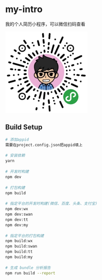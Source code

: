 # my-intro

我的个人简历小程序，可以微信扫码查看

![小程序码](https://github.com/chrischen0405/my-intro/blob/master/md-img/minicode.jpg)

## Build Setup

``` bash
# 添加appid
需要在project.config.json把appid填上

# 安装依赖
yarn

# 开发时构建
npm dev

# 打包构建
npm build

# 指定平台的开发时构建(微信、百度、头条、支付宝)
npm dev:wx
npm dev:swan
npm dev:tt
npm dev:my

# 指定平台的打包构建
npm build:wx
npm build:swan
npm build:tt
npm build:my

# 生成 bundle 分析报告
npm run build --report
```
